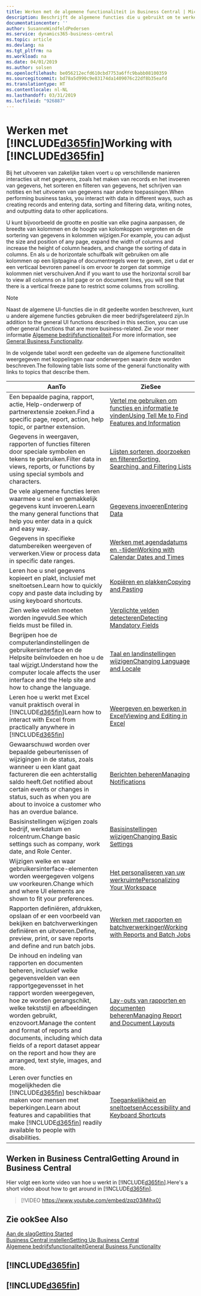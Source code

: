 ```yaml
---
title: Werken met de algemene functionaliteit in Business Central | Microsoft Docs
description: Beschrijft de algemene functies die u gebruikt om te werken met gegevens in Business Central, zoals waarden invoeren, gegevens sorteren en weergaven wijzigen.
documentationcenter: ''
author: SusanneWindfeldPedersen
ms.service: dynamics365-business-central
ms.topic: article
ms.devlang: na
ms.tgt_pltfrm: na
ms.workload: na
ms.date: 04/01/2019
ms.author: solsen
ms.openlocfilehash: be056212ecfd610cbd7753a6ffc9babb08100359
ms.sourcegitcommit: bd78a5d990c9e83174da1409076c22df8b35eafd
ms.translationtype: HT
ms.contentlocale: nl-NL
ms.lasthandoff: 03/31/2019
ms.locfileid: "926887"
---
```

# <a name="working-with-included365finincludesd365finmdmd"></a><span data-ttu-id="bd132-103">Werken met [!INCLUDE[d365fin](includes/d365fin_md.md)]</span><span class="sxs-lookup"><span data-stu-id="bd132-103">Working with [!INCLUDE[d365fin](includes/d365fin_md.md)]</span></span>
<span data-ttu-id="bd132-104">Bij het uitvoeren van zakelijke taken voert u op verschillende manieren interacties uit met gegevens, zoals het maken van records en het invoeren van gegevens, het sorteren en filteren van gegevens, het schrijven van notities en het uitvoeren van gegevens naar andere toepassingen.</span><span class="sxs-lookup"><span data-stu-id="bd132-104">When performing business tasks, you interact with data in different ways, such as creating records and entering data, sorting and filtering data, writing notes, and outputting data to other applications.</span></span>

<span data-ttu-id="bd132-105">U kunt bijvoorbeeld de grootte en positie van elke pagina aanpassen, de breedte van kolommen en de hoogte van kolomkoppen vergroten en de sortering van gegevens in kolommen wijzigen.</span><span class="sxs-lookup"><span data-stu-id="bd132-105">For example, you can adjust the size and position of any page, expand the width of columns and increase the height of column headers, and change the sorting of data in columns.</span></span> <span data-ttu-id="bd132-106">En als u de horizontale schuifbalk wilt gebruiken om alle kolommen op een lijstpagina of documentregels weer te geven, ziet u dat er een verticaal bevroren paneel is om ervoor te zorgen dat sommige kolommen niet verschuiven.</span><span class="sxs-lookup"><span data-stu-id="bd132-106">And if you want to use the horizontal scroll bar to view all columns on a list page or on document lines, you will see that there is a vertical freeze pane to restrict some columns from scrolling.</span></span>

> [!NOTE]
> <span data-ttu-id="bd132-107">Naast de algemene UI-functies die in dit gedeelte worden beschreven, kunt u andere algemene functies gebruiken die meer bedrijfsgerelateerd zijn.</span><span class="sxs-lookup"><span data-stu-id="bd132-107">In addition to the general UI functions described in this section, you can use other general functions that are more business-related.</span></span> <span data-ttu-id="bd132-108">Zie voor meer informatie [Algemene bedrijfsfunctionaliteit](ui-across-business-areas.md).</span><span class="sxs-lookup"><span data-stu-id="bd132-108">For more information, see [General Business Functionality](ui-across-business-areas.md).</span></span>

<span data-ttu-id="bd132-109">In de volgende tabel wordt een gedeelte van de algemene functionaliteit weergegeven met koppelingen naar onderwerpen waarin deze worden beschreven.</span><span class="sxs-lookup"><span data-stu-id="bd132-109">The following table lists some of the general functionality with links to topics that describe them.</span></span>

| <span data-ttu-id="bd132-110">Aan</span><span class="sxs-lookup"><span data-stu-id="bd132-110">To</span></span> | <span data-ttu-id="bd132-111">Zie</span><span class="sxs-lookup"><span data-stu-id="bd132-111">See</span></span> |
| --- | --- |
| <span data-ttu-id="bd132-112">Een bepaalde pagina, rapport, actie, Help-onderwerp of partnerextensie zoeken.</span><span class="sxs-lookup"><span data-stu-id="bd132-112">Find a specific page, report, action, help topic, or partner extension.</span></span> |[<span data-ttu-id="bd132-113">Vertel me gebruiken om functies en informatie te vinden</span><span class="sxs-lookup"><span data-stu-id="bd132-113">Using Tell Me to Find Features and Information</span></span>](ui-search.md) |
| <span data-ttu-id="bd132-114">Gegevens in weergaven, rapporten of functies filteren door speciale symbolen en tekens te gebruiken.</span><span class="sxs-lookup"><span data-stu-id="bd132-114">Filter data in views, reports, or functions by using special symbols and characters.</span></span> |[<span data-ttu-id="bd132-115">Lijsten sorteren, doorzoeken en filteren</span><span class="sxs-lookup"><span data-stu-id="bd132-115">Sorting, Searching, and Filtering Lists</span></span>](ui-enter-criteria-filters.md) |
|<span data-ttu-id="bd132-116">De vele algemene functies leren waarmee u snel en gemakkelijk gegevens kunt invoeren.</span><span class="sxs-lookup"><span data-stu-id="bd132-116">Learn the many general functions that help you enter data in a quick and easy way.</span></span>|[<span data-ttu-id="bd132-117">Gegevens invoeren</span><span class="sxs-lookup"><span data-stu-id="bd132-117">Entering Data</span></span>](ui-enter-data.md)|
| <span data-ttu-id="bd132-118">Gegevens in specifieke datumbereiken weergeven of verwerken.</span><span class="sxs-lookup"><span data-stu-id="bd132-118">View or process data in specific date ranges.</span></span> |[<span data-ttu-id="bd132-119">Werken met agendadatums en -tijden</span><span class="sxs-lookup"><span data-stu-id="bd132-119">Working with Calendar Dates and Times</span></span>](ui-enter-date-ranges.md) |
|<span data-ttu-id="bd132-120">Leren hoe u snel gegevens kopieert en plakt, inclusief met sneltoetsen.</span><span class="sxs-lookup"><span data-stu-id="bd132-120">Learn how to quickly copy and paste data including by using keyboard shortcuts.</span></span>|[<span data-ttu-id="bd132-121">Kopiëren en plakken</span><span class="sxs-lookup"><span data-stu-id="bd132-121">Copying and Pasting</span></span>](ui-copy-paste.md)|
| <span data-ttu-id="bd132-122">Zien welke velden moeten worden ingevuld.</span><span class="sxs-lookup"><span data-stu-id="bd132-122">See which fields must be filled in.</span></span> |[<span data-ttu-id="bd132-123">Verplichte velden detecteren</span><span class="sxs-lookup"><span data-stu-id="bd132-123">Detecting Mandatory Fields</span></span>](ui-mandatory-fields.md) |
|<span data-ttu-id="bd132-124">Begrijpen hoe de computerlandinstellingen de gebruikersinterface en de Helpsite beïnvloeden en hoe u de taal wijzigt.</span><span class="sxs-lookup"><span data-stu-id="bd132-124">Understand how the computer locale affects the user interface and the Help site and how to change the language.</span></span>|[<span data-ttu-id="bd132-125">Taal en landinstellingen wijzigen</span><span class="sxs-lookup"><span data-stu-id="bd132-125">Changing Language and Locale</span></span>](about-locale-language.md)|
|<span data-ttu-id="bd132-126">Leren hoe u werkt met Excel vanuit praktisch overal in [!INCLUDE[d365fin](includes/d365fin_md.md)]</span><span class="sxs-lookup"><span data-stu-id="bd132-126">Learn how to interact with Excel from practically anywhere in [!INCLUDE[d365fin](includes/d365fin_md.md)]</span></span>|[<span data-ttu-id="bd132-127">Weergeven en bewerken in Excel</span><span class="sxs-lookup"><span data-stu-id="bd132-127">Viewing and Editing in Excel</span></span>](across-work-with-excel.md)|
|<span data-ttu-id="bd132-128">Gewaarschuwd worden over bepaalde gebeurtenissen of wijzigingen in de status, zoals wanneer u een klant gaat factureren die een achterstallig saldo heeft.</span><span class="sxs-lookup"><span data-stu-id="bd132-128">Get notified about certain events or changes in status, such as when you are about to invoice a customer who has an overdue balance.</span></span>|[<span data-ttu-id="bd132-129">Berichten beheren</span><span class="sxs-lookup"><span data-stu-id="bd132-129">Managing Notifications</span></span>](ui-smart-notifications.md)|
| <span data-ttu-id="bd132-130">Basisinstellingen wijzigen zoals bedrijf, werkdatum en rolcentrum.</span><span class="sxs-lookup"><span data-stu-id="bd132-130">Change basic settings such as company, work date, and Role Center.</span></span> |[<span data-ttu-id="bd132-131">Basisinstellingen wijzigen</span><span class="sxs-lookup"><span data-stu-id="bd132-131">Changing Basic Settings</span></span>](ui-change-basic-settings.md) |
| <span data-ttu-id="bd132-132">Wijzigen welke en waar gebruikersinterface-elementen worden weergegeven volgens uw voorkeuren.</span><span class="sxs-lookup"><span data-stu-id="bd132-132">Change which and where UI elements are shown to fit your preferences.</span></span>|[<span data-ttu-id="bd132-133">Het personaliseren van uw werkruimte</span><span class="sxs-lookup"><span data-stu-id="bd132-133">Personalizing Your Workspace</span></span>](ui-personalization-user.md) |
|<span data-ttu-id="bd132-134">Rapporten definiëren, afdrukken, opslaan of er een voorbeeld van bekijken en batchverwerkingen definiëren en uitvoeren.</span><span class="sxs-lookup"><span data-stu-id="bd132-134">Define, preview, print, or save reports and define and run batch jobs.</span></span>|[<span data-ttu-id="bd132-135">Werken met rapporten en batchverwerkingen</span><span class="sxs-lookup"><span data-stu-id="bd132-135">Working with Reports and Batch Jobs</span></span>](ui-work-report.md)|
| <span data-ttu-id="bd132-136">De inhoud en indeling van rapporten en documenten beheren, inclusief welke gegevensvelden van een rapportgegevensset in het rapport worden weergegeven, hoe ze worden gerangschikt, welke tekststijl en afbeeldingen worden gebruikt, enzovoort.</span><span class="sxs-lookup"><span data-stu-id="bd132-136">Manage the content and format of reports and documents, including which data fields of a report dataset appear on the report and how they are arranged, text style, images, and more.</span></span>|[<span data-ttu-id="bd132-137">Lay-outs van rapporten en documenten beheren</span><span class="sxs-lookup"><span data-stu-id="bd132-137">Managing Report and Document Layouts</span></span>](ui-manage-report-layouts.md) |
|<span data-ttu-id="bd132-138">Leren over functies en mogelijkheden die [!INCLUDE[d365fin](includes/d365fin_md.md)] beschikbaar maken voor mensen met beperkingen.</span><span class="sxs-lookup"><span data-stu-id="bd132-138">Learn about features and capabilities that make [!INCLUDE[d365fin](includes/d365fin_md.md)] readily available to people with disabilities.</span></span>|[<span data-ttu-id="bd132-139">Toegankelijkheid en sneltoetsen</span><span class="sxs-lookup"><span data-stu-id="bd132-139">Accessibility and Keyboard Shortcuts</span></span>](ui-accessibility.md)|

## <a name="getting-around-in-business-central"></a><span data-ttu-id="bd132-140">Werken in Business Central</span><span class="sxs-lookup"><span data-stu-id="bd132-140">Getting Around in Business Central</span></span>
<span data-ttu-id="bd132-141">Hier volgt een korte video van hoe u werkt in [!INCLUDE[d365fin](includes/d365fin_md.md)].</span><span class="sxs-lookup"><span data-stu-id="bd132-141">Here's a short video about how to get around in [!INCLUDE[d365fin](includes/d365fin_md.md)].</span></span>

> [!VIDEO https://www.youtube.com/embed/zqz03iMihx0]

## <a name="see-also"></a><span data-ttu-id="bd132-142">Zie ook</span><span class="sxs-lookup"><span data-stu-id="bd132-142">See Also</span></span>
[<span data-ttu-id="bd132-143">Aan de slag</span><span class="sxs-lookup"><span data-stu-id="bd132-143">Getting Started</span></span>](product-get-started.md)  
[<span data-ttu-id="bd132-144">Business Central instellen</span><span class="sxs-lookup"><span data-stu-id="bd132-144">Setting Up Business Central</span></span>](setup.md)  
[<span data-ttu-id="bd132-145">Algemene bedrijfsfunctionaliteit</span><span class="sxs-lookup"><span data-stu-id="bd132-145">General Business Functionality</span></span>](ui-across-business-areas.md)  

## [!INCLUDE[d365fin](includes/free_trial_md.md)]  
## [!INCLUDE[d365fin](includes/training_link_md.md)]
